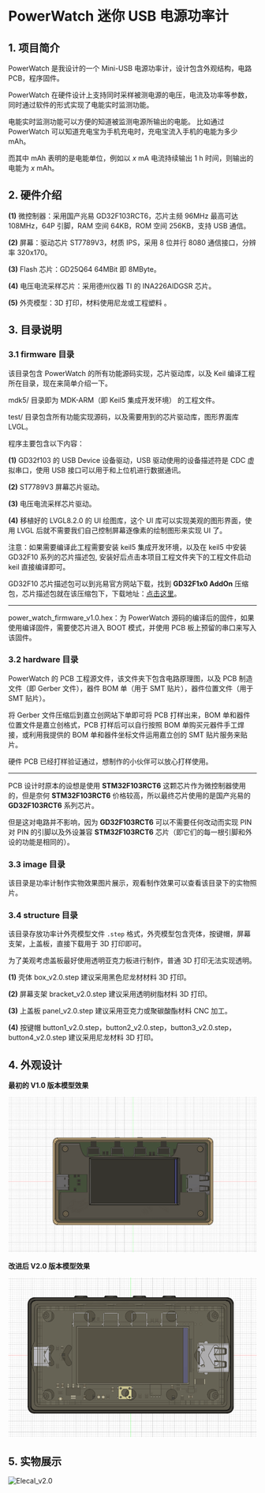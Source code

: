 # PowerWatch 迷你 USB 电源功率计

## 1. 项目简介

PowerWatch 是我设计的一个 Mini-USB 电源功率计，设计包含外观结构，电路 PCB，程序固件。

PowerWatch 在硬件设计上支持同时采样被测电源的电压，电流及功率等参数，同时通过软件的形式实现了电能实时监测功能。

电能实时监测功能可以方便的知道被监测电源所输出的电能。 比如通过 PowerWatch 可以知道充电宝为手机充电时，充电宝流入手机的电能为多少 mAh。

而其中 mAh 表明的是电能单位，例如以 $x$ mA 电流持续输出 $1$ h 时间，则输出的电能为 $x$ mAh。

## 2. 硬件介绍

**(1)** 微控制器：采用国产兆易 GD32F103RCT6，芯片主频 96MHz 最高可达 108MHz，64P 引脚，RAM 空间 64KB，ROM 空间 256KB，支持 USB 通信。

**(2)** 屏幕：驱动芯片 ST7789V3，材质 IPS，采用 8 位并行 8080 通信接口，分辨率 320x170。

**(3)** Flash 芯片：GD25Q64 64MBit 即 8MByte。

**(4)** 电压电流采样芯片：采用德州仪器 TI 的 INA226AIDGSR 芯片。 

**(5)** 外壳模型：3D 打印，材料使用尼龙或工程塑料 。

## 3. 目录说明

### 3.1 firmware 目录

该目录包含 PowerWatch 的所有功能源码实现，芯片驱动库，以及 Keil 编译工程所在目录，现在来简单介绍一下。

mdk5/ 目录即为 MDK-ARM（即 Keil5 集成开发环境） 的工程文件。

test/ 目录包含所有功能实现源码，以及需要用到的芯片驱动库，图形界面库 LVGL。

程序主要包含以下内容：

**(1)** GD32f103 的 USB Device 设备驱动，USB 驱动使用的设备描述符是 CDC 虚拟串口，使用 USB 接口可以用于和上位机进行数据通讯。

**(2)** ST7789V3 屏幕芯片驱动。

**(3)** 电压电流采样芯片驱动。

**(4)** 移植好的 LVGL8.2.0 的 UI 绘图库，这个 UI 库可以实现美观的图形界面，使用 LVGL 后就不需要我们自己控制屏幕逐像素的绘制图形来实现 UI 了。

注意：如果需要编译此工程需要安装 keil5 集成开发环境，以及在 keil5 中安装 GD32F10 系列的芯片描述包, 安装好后点击本项目工程文件夹下的工程文件启动 keil 直接编译即可。

GD32F10 芯片描述包可以到兆易官方网站下载，找到 **GD32F1x0 AddOn** 压缩包，芯片描述包就在该压缩包下，下载地址：[点击这里](https://www.gd32mcu.com/cn/download/7?kw=GD32F1)。

---

power_watch_firmware_v1.0.hex：为 PowerWatch 源码的编译后的固件，如果使用编译固件，需要使芯片进入 BOOT 模式，并使用 PCB 板上预留的串口来写入该固件。

### 3.2 hardware 目录

PowerWatch 的 PCB 工程源文件，该文件夹下包含电路原理图，以及 PCB 制造文件（即 Gerber 文件），器件 BOM 单（用于 SMT 贴片），器件位置文件（用于 SMT 贴片）。

将 Gerber 文件压缩后到嘉立创网站下单即可将 PCB 打样出来，BOM 单和器件位置文件是嘉立创格式，PCB 打样后可以自行按照 BOM 单购买元器件手工焊接，或利用我提供的 BOM 单和器件坐标文件运用嘉立创的 SMT 贴片服务来贴片。

硬件 PCB 已经打样验证通过，想制作的小伙伴可以放心打样使用。

---

PCB 设计时原本的设想是使用 **STM32F103RCT6** 这颗芯片作为微控制器使用的，但是奈何 **STM32F103RCT6** 价格较高，所以最终芯片使用的是国产兆易的 **GD32F103RCT6** 系列芯片。

但是这对电路并不影响，因为 **GD32F103RCT6** 可以不需要任何改动而实现 PIN 对 PIN 的引脚以及外设兼容 **STM32F103RCT6** 芯片（即它们的每一根引脚和外设的功能是相同的）。

### 3.3 image 目录

该目录是功率计制作实物效果图片展示，观看制作效果可以查看该目录下的实物照片。

### 3.4 structure 目录

该目录存放功率计外壳模型文件 `.step` 格式，外壳模型包含壳体，按键帽，屏幕支架，上盖板，直接下载用于 3D 打印即可。

为了美观考虑盖板最好使用透明亚克力板进行制作，普通 3D 打印无法实现透明。

**(1)** 壳体 box_v2.0.step 建议采用黑色尼龙材材料 3D 打印。

**(2)** 屏幕支架 bracket_v2.0.step 建议采用透明树脂材料 3D 打印。

**(3)** 上盖板 panel_v2.0.step 建议采用亚克力或聚碳酸酯材料 CNC 加工。

**(4)** 按键帽 button1_v2.0.step，button2_v2.0.step，button3_v2.0.step，button4_v2.0.step 建议采用尼龙材料 3D 打印。

## 4. 外观设计

**最初的 V1.0 版本模型效果**

![Elecal_v1.0](./image/image2.png)

**改进后 V2.0 版本模型效果**

![Elecal_v2.0](./image/image1.png)

## 5. 实物展示

![Elecal_v2.0](./image/image3.png)
